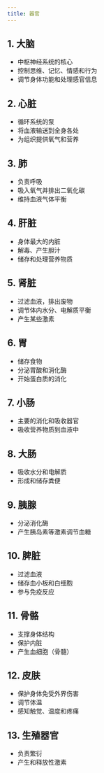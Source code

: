 ```yaml
---
title: 器官
---
```


## 1. 大脑
- 中枢神经系统的核心
- 控制思维、记忆、情感和行为
- 调节身体功能和处理感官信息

## 2. 心脏
- 循环系统的泵
- 将血液输送到全身各处
- 为组织提供氧气和营养

## 3. 肺
- 负责呼吸
- 吸入氧气并排出二氧化碳
- 维持血液气体平衡

## 4. 肝脏
- 身体最大的内脏
- 解毒、产生胆汁
- 储存和处理营养物质

## 5. 肾脏
- 过滤血液，排出废物
- 调节体内水分、电解质平衡
- 产生某些激素

## 6. 胃
- 储存食物
- 分泌胃酸和消化酶
- 开始蛋白质的消化

## 7. 小肠
- 主要的消化和吸收器官
- 吸收营养物质到血液中

## 8. 大肠
- 吸收水分和电解质
- 形成和储存粪便

## 9. 胰腺
- 分泌消化酶
- 产生胰岛素等激素调节血糖

## 10. 脾脏
- 过滤血液
- 储存血小板和白细胞
- 参与免疫反应

## 11. 骨骼
- 支撑身体结构
- 保护内脏
- 产生血细胞（骨髓）

## 12. 皮肤
- 保护身体免受外界伤害
- 调节体温
- 感知触觉、温度和疼痛

## 13. 生殖器官
- 负责繁衍
- 产生和释放性激素
